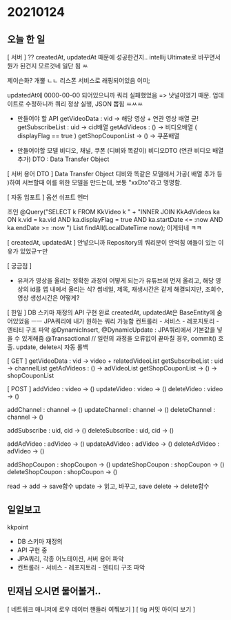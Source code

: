 # 20210124
## 오늘 한 일
[ 서버 ]
?? createdAt, updatedAt 때문에 성공한건지.. intellij Ultimate로 바꾸면서 뭔가 된건지 모르것네 일단 됨 ㅆ

제이슨화? 개뿔 ㄴㄴ 리스폰 서비스로 래핑되어있음 이미; 

updatedAt에 0000-00-00 되어있으니까 쿼리 실패했었음 => 낫널이였기 때문.
업데이트로 수정하니까 쿼리 정상 실행, JSON 뽑힘 ㅆㅆㅆ


- 만들어야 할 API
getVideoData : vid -> 해당 영상 + 연관 영상 배열  굳!
getSubscribeList : uid -> cid배열
getAdVideos : () -> 비디오배열 ( displayFlag == true )
getShopCouponList -> () -> 쿠폰배열

- 만들어야할 모델
비디오, 채널, 쿠폰 (디비와 똑같이)
비디오DTO (연관 비디오 배열 추가)
DTO : Data Transfer Object

[ 서버 용어 DTO ]
Data Transfer Object
디비와 똑같은 모델에서 가공( 배열 추가 등 )하여 서브할때 이를 위한 모델을 만드는데,
보통 "xxDto"라고 명명함.


[ 자동 임포트 ]
옵션 쉬프트 엔터

조인
@Query("SELECT k FROM KkVideo k " +
            "INNER JOIN KkAdVideos ka ON k.vid = ka.vid AND ka.displayFlag = true AND ka.startDate <= :now AND ka.endDate >= :now ")
    List<KkVideo> findAll(LocalDateTime now);
이게되네 ㅋㅋ

[ createdAt, updatedAt ]
안넣으니까 Repository의 쿼리문이 안먹힘
얘들이 있는 이유가 있었규ㅜ만


[ 궁금점 ]
- 유저가 영상을 올리는 정확한 과정이 어떻게 되는가
유튜브에 먼저 올리고, 해당 영상의 id를 앱 내에서 올리는 식?
썸네일, 제목, 재생시간은 같게 해결되지만,
조회수, 영상 생성시간은 어떻게?

[ 한일 ]
DB 스키마 재정의
API 구현 완료
createdAt, updatedAt은 BaseEntity에 숨어있었음 ㅡㅡ
JPA쿼리에 내가 원하는 쿼리 가능함
컨트롤러 - 서비스 - 레포지토리 - 엔티티 구조 파악
@DynamicInsert, @DynamicUpdate : JPA쿼리에서 기본값을 넣을 수 있게해줌
@Transactional // 일련의 과정을 오류없이 끝마칠 경우, commit() 호출. update, delete시 자동 롤백

[ GET ]
getVideoData : vid -> video + relatedVideoList
getSubscribeList : uid -> channelList
getAdVideos : () -> adVideoList
getShopCouponList -> () -> shopCouponList

[ POST ]
addVideo : video -> ()
updateVideo : video -> ()
deleteVideo : video -> ()

addChannel : channel -> ()
updateChannel : channel -> ()
deleteChannel : channel -> ()

addSubscribe : uid, cid -> ()
deleteSubscribe : uid, cid -> ()

addAdVideo : adVideo -> ()
updateAdVideo : adVideo -> ()
deleteAdVideo : adVideo -> ()

addShopCoupon : shopCoupon -> ()
updateShopCoupon : shopCoupon -> ()
deleteShopCoupon : shopCoupon -> ()

read -> 
add -> save함수
update -> 읽고, 바꾸고, save
delete -> delete함수

## 일일보고
kkpoint
- DB 스키마 재정의
- API 구현 중
- JPA쿼리, 각종 어노테이션, 서버 용어 파악
- 컨트롤러 - 서비스 - 레포지토리 - 엔티티 구조 파악


## 민재님 오시면 물어볼거..
[ 네트워크 매니저에 로우 데이터 핸들러 여쭤보기 ]
[ tig 커밋 아이디 보기 ]
